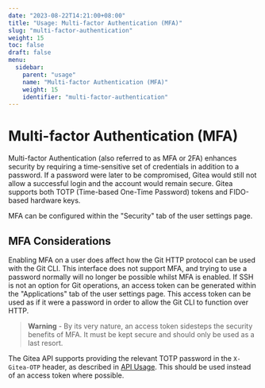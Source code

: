 ```yaml
---
date: "2023-08-22T14:21:00+08:00"
title: "Usage: Multi-factor Authentication (MFA)"
slug: "multi-factor-authentication"
weight: 15
toc: false
draft: false
menu:
  sidebar:
    parent: "usage"
    name: "Multi-factor Authentication (MFA)"
    weight: 15
    identifier: "multi-factor-authentication"
---
```


# Multi-factor Authentication (MFA)

Multi-factor Authentication (also referred to as MFA or 2FA) enhances security by requiring a time-sensitive set of credentials in addition to a password.
If a password were later to be compromised, Gitea would still not allow a successful login and the account would remain secure.
Gitea supports both TOTP (Time-based One-Time Password) tokens and FIDO-based hardware keys.

MFA can be configured within the "Security" tab of the user settings page.

## MFA Considerations

Enabling MFA on a user does affect how the Git HTTP protocol can be used with the Git CLI.
This interface does not support MFA, and trying to use a password normally will no longer be possible whilst MFA is enabled.
If SSH is not an option for Git operations, an access token can be generated within the "Applications" tab of the user settings page.
This access token can be used as if it were a password in order to allow the Git CLI to function over HTTP.

> **Warning** - By its very nature, an access token sidesteps the security benefits of MFA.
> It must be kept secure and should only be used as a last resort.

The Gitea API supports providing the relevant TOTP password in the `X-Gitea-OTP` header, as described in [API Usage](development/api-usage.md).
This should be used instead of an access token where possible.
